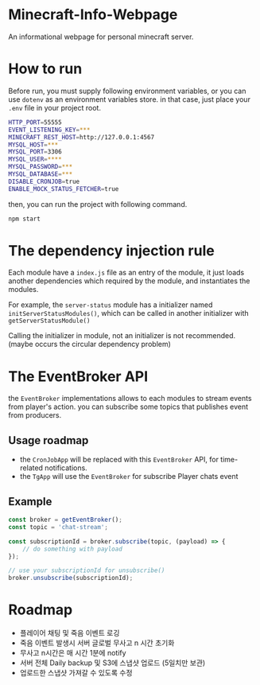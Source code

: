 # Minecraft-Info-Webpage
An informational webpage for personal minecraft server.

# How to run
Before run, you must supply following environment variables, or you can use `dotenv` as an environment variables store. in that case, just place your `.env` file in your project root.
```bash
HTTP_PORT=55555
EVENT_LISTENING_KEY=***
MINECRAFT_REST_HOST=http://127.0.0.1:4567
MYSQL_HOST=***
MYSQL_PORT=3306
MYSQL_USER=****
MYSQL_PASSWORD=***
MYSQL_DATABASE=***
DISABLE_CRONJOB=true
ENABLE_MOCK_STATUS_FETCHER=true
```
then, you can run the project with following command.
```bash
npm start 
```

# The dependency injection rule
Each module have a `index.js` file as an entry of the module, it just loads another dependencies which required by the module, and instantiates the modules.


For example, the `server-status` module has a initializer named `initServerStatusModules()`, which can be called in another initializer with `getServerStatusModule()`


Calling the initializer in module, not an initializer is not recommended. (maybe occurs the circular dependency problem)

# The EventBroker API
the `EventBroker` implementations allows to each modules to stream events from player's action. you can subscribe some topics that publishes event from producers.

## Usage roadmap
- the `CronJobApp` will be replaced with this `EventBroker` API, for time-related notifications.
- the `TgApp` will use the `EventBroker` for subscribe Player chats event

## Example
```javascript
const broker = getEventBroker();
const topic = 'chat-stream';

const subscriptionId = broker.subscribe(topic, (payload) => {
	// do something with payload
});

// use your subscriptionId for unsubscribe()
broker.unsubscribe(subscriptionId);
```

# Roadmap
- 플레이어 채팅 및 죽음 이벤트 로깅
- 죽음 이벤트 발생시 서버 글로벌 무사고 n 시간 초기화 
- 무사고 n시간은 매 시간 1분에 notify
- 서버 전체 Daily backup 및 S3에 스냅샷 업로드 (5일치만 보관)
- 업로드한 스냅샷 가져갈 수 있도록 수정
